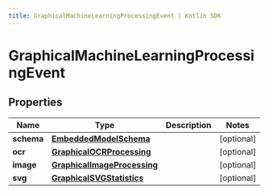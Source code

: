 ```yaml
---
title: GraphicalMachineLearningProcessingEvent | Kotlin SDK
---
```




# GraphicalMachineLearningProcessingEvent

## Properties
Name | Type | Description | Notes
------------ | ------------- | ------------- | -------------
**schema** | [**EmbeddedModelSchema**](EmbeddedModelSchema) |  |  [optional]
**ocr** | [**GraphicalOCRProcessing**](GraphicalOCRProcessing) |  |  [optional]
**image** | [**GraphicalImageProcessing**](GraphicalImageProcessing) |  |  [optional]
**svg** | [**GraphicalSVGStatistics**](GraphicalSVGStatistics) |  |  [optional]




